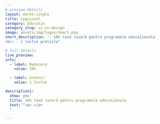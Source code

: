```yaml
---
# preview details
layout: works-single
title: Logiscool
category: Educatie
category_slug: ui-ux-design
image: assets/img/logos/smart.png
short_description: "- 10% taxă lunară pentru programele educaționale
<br> - 1 lectie gratuita"

# full details
live_preview:
info:
  - label: Reducere
    value: 10%

  - label: Gratuit
    value: 1 lectie

description1:
  show: yes
  title: 10% taxă lunară pentru programele educaționale
  text: "<p>.</p>
  "

---
```

